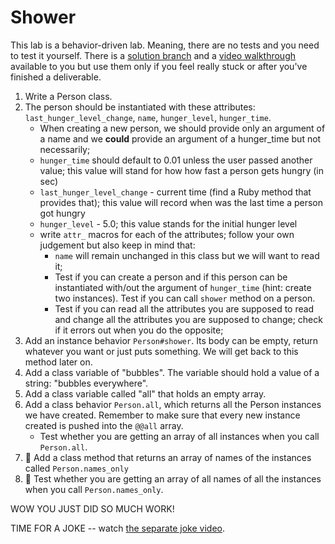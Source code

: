 # Shower

This lab is a behavior-driven lab. Meaning, there are no tests and you need to test it yourself.
There is a [solution branch](https://github.com/learn-co-students/nyc-mhtn-se-020121/tree/solution) and a [video walkthrough](https://youtu.be/uK6WT1qsCqA) available to you but use them only if you feel really stuck or after you've finished a deliverable.

1. Write a Person class.
2. The person should be instantiated with these attributes: `last_hunger_level_change`, `name`, `hunger_level`, `hunger_time`. 
    - When creating a new person, we should provide only an argument of a name and we **could** provide an argument of a hunger_time but not necessarily;
    - `hunger_time` should default to 0.01 unless the user passed another value; this value will stand for how how fast a person gets hungry (in sec)
    - `last_hunger_level_change` - current time (find a Ruby method that provides that); this value will record when was the last time a person got hungry
    - `hunger_level` - 5.0; this value stands for the initial hunger level
    - write `attr_` macros for each of the attributes; follow your own judgement but also keep in mind that: 
        - `name` will remain unchanged in this class but we will want to read it;
        - Test if you can create a person and if this person can be instantiated with/out the argument of `hunger_time` (hint: create two instances). Test if you can call `shower` method on a person.
        - Test if you can read all the attributes you are supposed to read and change all the attributes you are supposed to change; check if it errors out when you do the opposite;
3. Add an instance behavior `Person#shower`. Its body can be empty, return whatever you want or just puts something. We will get back to this method later on.
4. Add a class variable of "bubbles". The variable should hold a value of a string: "bubbles everywhere".
5. Add a class variable called "all" that holds an empty array.
6. Add a class behavior `Person.all`, which returns all the Person instances we have created. Remember to make sure that every new instance created is pushed into the `@@all` array.
    - Test whether you are getting an array of all instances when you call `Person.all`.
7. 💯 Add a class method that returns an array of names of the instances called `Person.names_only`
8. 💯  Test whether you are getting an array of all names of all the instances when you call `Person.names_only`.

WOW YOU JUST DID SO MUCH WORK! 

TIME FOR A JOKE -- watch [the separate joke video](https://youtu.be/ijWamWxpS7U).